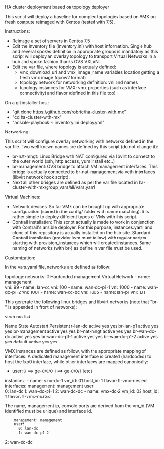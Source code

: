 HA cluster deployment based on topology deployer 

This script will deploy a baseline for complex topologies based on VMX on fresh compute reimaged with Centos (tested with 7.5). 

Instructions:
 - Reimage a set of servers in Centos 7.5
 - Edit the inventory file (inventory.ini) with host information. Single hub and several spokes definition in appropriate groups is mandatory as this script will deploy an overlay topology to transport Virtual Networks in a hub and spoke fashion thanks OVS VXLAN.
 - Edit the var file, where topology is actually defined: 
   * vmx_download_url and vmx_image_name variables location getting a fresh vmx image (qcow2 format)
   * topology.network for networking definition: vni and names
   * topology.instances for VMX: vmx properties (such as interface connectivity) and flavor (defined in this file too)
   
 On a git installer host: 
 - "git clone https://github.com/robric/ha-cluster-with-mx"
 - "cd ha-cluster-with-mx"
 - "ansible-playbook -i inventory.ini deploy.yml" 
 
 Networking: 
 
 This script will configure overlay networking with networks defined in the var file.
 Two well known names are defined by this script (do not change it):
  - br-nat-mngt: Linux Bridge with NAT configured via libvirt to connect to the outer world (ssh, http access, yum install etc..)
  - br-management: OVS bridge to attach VM management interfaces. This bridge is actually connected to br-nat-management via veth interfaces (libvirt network hook script).
  - Next all other bridges are defined as per the var file located in ha-cluster-with-mx/group_vars/all/vars.yaml

Virtual Machines:
- Network devices:
  So far VMX can be brought up with appropriate configuration (stored in the config/ folder with name matching). It is rather simple to deploy different types of VMs with this script.
- Contrail installation:
  This script actually is made to work in conjunction with Contrail's ansible deployer. For this purpose, instances.yaml and clone of this repository is actually installed on the hub site. Standard Contrail installation (provider kvm must follow) with regular scripts starting with provision_instances which will created instances. Same naming of networks (with br-) as define in var file must be used. 

Customization: 

In the vars.yaml file, networks are defined as follow: 

topology:
  networks:
    # Hardcoded management Virtual Network
    - name: management  
      vni: 99
    - name: lan-dc
      vni: 100
    - name: wan-dc-p1-1
      vni: 1000
    - name: wan-dc-p1-2
      vni: 1001
    - name: wan-dc-dc
      vni: 1005
    - name: lan-p1
      vni: 101
 
 This generate the following linux bridges and libvirt networks (note that "br-" is appended in front of networks):


virsh net-list

Name                 State      Autostart     Persistent 
 r-lan-dc            active     yes           yes
 br-lan-p1            active     yes           yes
 br-management        active     yes           yes
 br-nat-mngt          active     yes           yes
 br-wan-dc-dc         active     yes           yes
 br-wan-dc-p1-1       active     yes           yes
 br-wan-dc-p1-2       active     yes           yes
 default              active     yes           yes

 
VMX Instances are defined as follow, with the appropriate mapping of interfaces.
A dedicated management interface is created (hardcoded) to host the fxp0 interface, while other interfaces are mapped canonically:
 - user: 
    0 ==> ge-0/0/0
    1 ==> ge-0/0/1
    [etc]
 
instances:
    - name: vmx-dc-1
      vm_id: 01
      host_id: 1
      flavor: fl-vmx-nested
      interfaces:
        management: management
        user:  
          0: lan-dc
          1: wan-dc-p1-1
          2: wan-dc-dc
    - name: vmx-dc-2
      vm_id: 02
      host_id: 1
      flavor: fl-vmx-nested

The name, management ip, console ports  are derived from the vm_id (VM identified must be unique) and interface id.



        management: management
        user:
          0: lan-dc
          1: wan-dc-p1-2
2: wan-dc-dc
